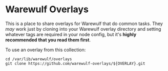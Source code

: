 # Warewulf Overlays

This is a place to share overlays for Warewulf that do common tasks. They _may_ work just by cloning into your Warewulf overlay directory and setting whatever tags are required in your node config, but it's **highly recommended that you read them first**. 

To use an overlay from this collection:
```
cd /var/lib/warewulf/overlays
git clone https://github.com/warewulf-overlays/${OVERLAY}.git
```
